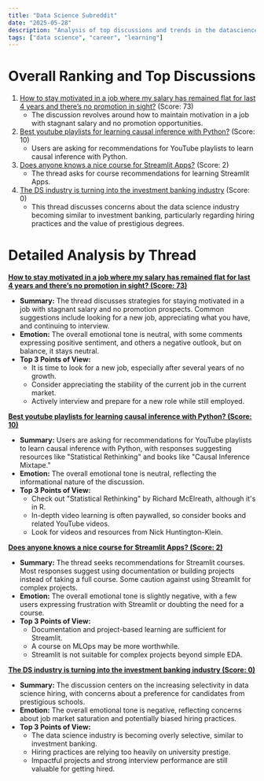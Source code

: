 ```yaml
---
title: "Data Science Subreddit"
date: "2025-05-28"
description: "Analysis of top discussions and trends in the datascience subreddit"
tags: ["data science", "career", "learning"]
---
```


# Overall Ranking and Top Discussions
1.  [How to stay motivated in a job where my salary has remained flat for last 4 years and there’s no promotion in sight?](https://www.reddit.com/r/datascience/comments/1kxjfgz/how_to_stay_motivated_in_a_job_where_my_salary/) (Score: 73)
    *   The discussion revolves around how to maintain motivation in a job with stagnant salary and no promotion opportunities.
2.  [Best youtube playlists for learning causal inference with Python?](https://www.reddit.com/r/datascience/comments/1kxk5m1/best_youtube_playlists_for_learning_causal/) (Score: 10)
    *   Users are asking for recommendations for YouTube playlists to learn causal inference with Python.
3.  [Does anyone knows a nice course for Streamlit Apps?](https://www.reddit.com/r/datascience/comments/1kxkne5/does_anyone_knows_a_nice_course_for_streamlit_apps/) (Score: 2)
    *   The thread asks for course recommendations for learning Streamlit Apps.
4.  [The DS industry is turning into the investment banking industry](https://www.reddit.com/r/datascience/comments/1kwycfm/the_ds_industry_is_turning_into_the_investment/) (Score: 0)
    *   This thread discusses concerns about the data science industry becoming similar to investment banking, particularly regarding hiring practices and the value of prestigious degrees.

# Detailed Analysis by Thread
**[How to stay motivated in a job where my salary has remained flat for last 4 years and there’s no promotion in sight? (Score: 73)](https://www.reddit.com/r/datascience/comments/1kxjfgz/how_to_stay_motivated_in_a_job_where_my_salary/)**
*  **Summary:**  The thread discusses strategies for staying motivated in a job with stagnant salary and no promotion prospects. Common suggestions include looking for a new job, appreciating what you have, and continuing to interview.
*  **Emotion:** The overall emotional tone is neutral, with some comments expressing positive sentiment, and others a negative outlook, but on balance, it stays neutral.
*  **Top 3 Points of View:**
    *   It is time to look for a new job, especially after several years of no growth.
    *   Consider appreciating the stability of the current job in the current market.
    *   Actively interview and prepare for a new role while still employed.

**[Best youtube playlists for learning causal inference with Python? (Score: 10)](https://www.reddit.com/r/datascience/comments/1kxk5m1/best_youtube_playlists_for_learning_causal/)**
*  **Summary:**  Users are asking for recommendations for YouTube playlists to learn causal inference with Python, with responses suggesting resources like "Statistical Rethinking" and books like "Causal Inference Mixtape."
*  **Emotion:** The overall emotional tone is neutral, reflecting the informational nature of the discussion.
*  **Top 3 Points of View:**
    *   Check out "Statistical Rethinking" by Richard McElreath, although it's in R.
    *   In-depth video learning is often paywalled, so consider books and related YouTube videos.
    *   Look for videos and resources from Nick Huntington-Klein.

**[Does anyone knows a nice course for Streamlit Apps? (Score: 2)](https://www.reddit.com/r/datascience/comments/1kxkne5/does_anyone_knows_a_nice_course_for_streamlit_apps/)**
*  **Summary:**  The thread seeks recommendations for Streamlit courses. Most responses suggest using documentation or building projects instead of taking a full course. Some caution against using Streamlit for complex projects.
*  **Emotion:** The overall emotional tone is slightly negative, with a few users expressing frustration with Streamlit or doubting the need for a course.
*  **Top 3 Points of View:**
    *   Documentation and project-based learning are sufficient for Streamlit.
    *   A course on MLOps may be more worthwhile.
    *   Streamlit is not suitable for complex projects beyond simple EDA.

**[The DS industry is turning into the investment banking industry (Score: 0)](https://www.reddit.com/r/datascience/comments/1kwycfm/the_ds_industry_is_turning_into_the_investment/)**
*  **Summary:**  The discussion centers on the increasing selectivity in data science hiring, with concerns about a preference for candidates from prestigious schools.
*  **Emotion:** The overall emotional tone is negative, reflecting concerns about job market saturation and potentially biased hiring practices.
*  **Top 3 Points of View:**
    *   The data science industry is becoming overly selective, similar to investment banking.
    *   Hiring practices are relying too heavily on university prestige.
    *   Impactful projects and strong interview performance are still valuable for getting hired.
